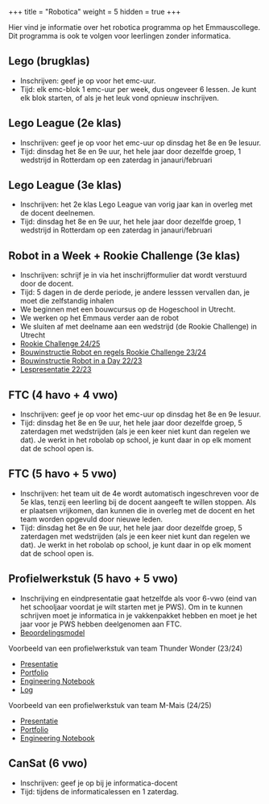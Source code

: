 +++
title = "Robotica"
weight = 5
hidden = true
+++

Hier vind je informatie over het robotica programma op het Emmauscollege. Dit programma is ook te volgen voor leerlingen zonder informatica. 

<!--more-->


## Lego (brugklas)
- Inschrijven: geef je op voor het emc-uur.
- Tijd: elk emc-blok 1 emc-uur per week, dus ongeveer 6 lessen. Je kunt elk blok starten, of als je het leuk vond opnieuw inschrijven.

## Lego League (2e klas)
- Inschrijven: geef je op voor het emc-uur op dinsdag het 8e en 9e lesuur.
- Tijd: dinsdag het 8e en 9e uur, het hele jaar door dezelfde groep, 1 wedstrijd in Rotterdam op een zaterdag in janauri/februari

## Lego League (3e klas)
- Inschrijven: het 2e klas Lego League van vorig jaar kan in overleg met de docent deelnemen.
- Tijd: dinsdag het 8e en 9e uur, het hele jaar door dezelfde groep, 1 wedstrijd in Rotterdam op een zaterdag in janauri/februari

## Robot in a Week + Rookie Challenge (3e klas)
- Inschrijven: schrijf je in via het inschrijfformulier dat wordt verstuurd door de docent.
- Tijd: 5 dagen in de derde periode, je andere lesssen vervallen dan, je moet die zelfstandig inhalen
- We beginnen met een bouwcursus op de Hogeschool in Utrecht.
- We werken op het Emmaus verder aan de robot
- We sluiten af met deelname aan een wedstrijd (de Rookie Challenge) in Utrecht
- [Rookie Challenge 24/25](UU2025_Rookie-Challenge-FTC.pdf)
- [Bouwinstructie Robot en regels Rookie Challenge 23/24](https://maken.wikiwijs.nl/201328/REV_MiniBot___Programming_and_Engineering)
- [Bouwinstructie Robot in a Day 22/23](Lesmateriaal_Bonefatius_-_A_robot_in_a_Day_-_Robotica_15-18_-_2021.docx)
- [Lespresentatie 22/23](Lespresentatie.pptx)

## FTC (4 havo + 4 vwo)
- Inschrijven: geef je op voor het emc-uur op dinsdag het 8e en 9e lesuur.
- Tijd: dinsdag het 8e en 9e uur, het hele jaar door dezelfde groep, 5 zaterdagen met wedstrijden (als je een keer niet kunt dan regelen we dat). Je werkt in het robolab op school, je kunt daar in op elk moment dat de school open is.
  
## FTC (5 havo + 5 vwo)
- Inschrijven: het team uit de 4e wordt automatisch ingeschreven voor de 5e klas, tenzij een leerling bij de docent aangeeft te willen stoppen. Als er plaatsen vrijkomen, dan kunnen die in overleg met de docent en het team worden opgevuld door nieuwe leden.
- Tijd: dinsdag het 8e en 9e uur, het hele jaar door dezelfde groep, 5 zaterdagen met wedstrijden (als je een keer niet kunt dan regelen we dat). Je werkt in het robolab op school, je kunt daar in op elk moment dat de school open is.

## Profielwerkstuk (5 havo + 5 vwo)
- Inschrijving en eindpresentatie gaat hetzelfde als voor 6-vwo (eind van het schooljaar voordat je wilt starten met je PWS). Om in te kunnen schrijven moet je informatica in je vakkenpakket hebben en moet je het jaar voor je PWS hebben deelgenomen aan FTC.
- [Beoordelingsmodel](PWS_robotica_beoordelingsmodel.xlsx)

Voorbeeld van een profielwerkstuk van team Thunder Wonder (23/24)
- [Presentatie](PWS_Presentation_FTC_Team_Thunder_Wonder.pdf)
- [Portfolio](PWS_Portfolio_FTC_Team_Thunder_Wonder.pdf)
- [Engineering Notebook](PWS_Engineering_Notebook_FTC_Team_Thunder_Wonder.pdf)
- [Log](PWS_Log_FTC_Team_Thunder_Wonder.pdf)

Voorbeeld van een profielwerkstuk van team M-Mais (24/25)
- [Presentatie](PWS_PRESENTATIE_MMAIS.pdf)
- [Portfolio](PWS_PORTFOLIO_MMAIS.pdf)
- [Engineering Notebook](PWS_NOTEBOOK_MMAIS.pdf)

## CanSat (6 vwo)
- Inschrijven: geef je op bij je informatica-docent
- Tijd: tijdens de informaticalessen en 1 zaterdag.
